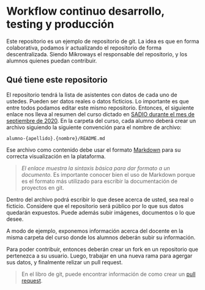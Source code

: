 # Workflow continuo desarrollo, testing y producción

Este repositorio es un ejemplo de repositorio de git. La idea es que en forma
colaborativa, podamos ir actualizando el repositorio de forma descentralizada.
Siendo Mikroways el responsable del repositorio, y los alumnos quienes puedan
contribuir.

## Qué tiene este repositorio

El repositorio tendrá la lista de asistentes con datos de cada uno de ustedes.
Pueden ser datos reales o datos ficticios. Lo importante es que entre todos
podamos editar este mismo repositorio. Entonces, el siguiente enlace nos lleva
al resumen del curso dictado en [SADIO durante el mes de septiembre de
2020](sadio/). En la carpeta del curso, cada alumno deberá crear un archivo
siguiendo la siguiente convención para el nombre de archivo:

`alumno-{apellido}.{nombre}/README.md`

Ese archivo como contenido debe usar el formato
[Markdown](https://guides.github.com/features/mastering-markdown/) para su
correcta visualización en la plataforma.
>  _El enlace muestra la sintaxis básica para dar formato a un documento_.
> Es importante conocer bien el uso de Markdown porque es el formato más
> utilizado para escribir la documentación de proyectos en git.

Dentro del archivo podrá escribir lo que desee acerca de usted, sea real o
ficticio. Considere que el repositorio será público por lo que sus datos
quedarán expuestos.
Puede además subir imágenes, documentos o lo que desee.

A modo de ejemplo, exponemos información acerca del docente en la misma carpeta
del curso donde los alumnos deberán subir su información.

Para poder contribuir, entonces deberán crear un fork en un repositorio que
pertenezca a su usuario. Luego, trabajar en una nueva rama para agergar sus
datos, y finalmente relizar un pull request.

> En el libro de git, puede encontrar información de como crear un [pull request](https://git-scm.com/book/es/v2/GitHub-Participando-en-Proyectos).

